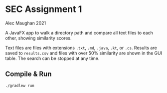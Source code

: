 # SEC Assignment 1

Alec Maughan 2021

A JavaFX app to walk a directory path and compare all text files to each other, showing similarity
scores.

Text files are files with extensions `.txt`, `.md`, `.java`, `.kt`, or `.cs`. Results are saved
to `results.csv` and files with over 50% similarity are shown in the GUI table. The search can be
stopped at any time.

## Compile & Run

```sh
./gradlew run
```
